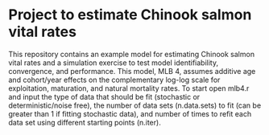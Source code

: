 # Project to estimate Chinook salmon vital rates
This repository contains an example model for estimating Chinook salmon vital rates and a simulation exercise to test model identifiability, convergence, and performance. This model, MLB 4, assumes additive age and cohort/year effects on the complementary log-log scale for exploitation, maturation, and natural mortality rates. 
To start open mlb4.r and input the type of data that should be fit (stochastic or deterministic/noise free), the number of data sets (n.data.sets) to fit (can be greater than 1 if fitting stochastic data), and number of times to refit each data set using different starting points (n.iter).